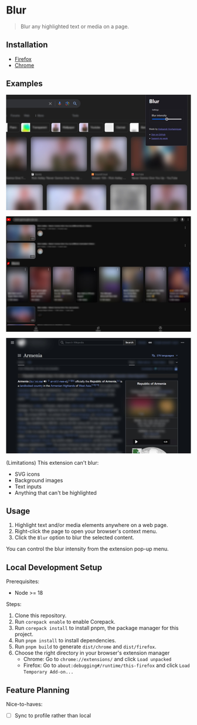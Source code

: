 # Blur

> Blur any highlighted text or media on a page.

## Installation

- [Firefox](TODO:)
- [Chrome](TODO:)

## Examples

![Google image search results blurred out. The browser address bar has a popup open for the extension, with a range slider to change the blur intensity.](./screenshots/google.jpg)

![YouTube video search results, with all text and images blurred out.](./screenshots/youtube.jpg)

![Wikipedia article on Armenia, with most text and images blurred out.](./screenshots/wikipedia.jpg)

(Limitations) This extension can't blur:

- SVG icons
- Background images
- Text inputs
- Anything that can't be highlighted

## Usage

1. Highlight text and/or media elements anywhere on a web page.
2. Right-click the page to open your browser's context menu.
3. Click the `Blur` option to blur the selected content.

You can control the blur intensity from the extension pop-up menu.

## Local Development Setup

Prerequisites:
- Node >= 18

Steps:
1. Clone this repository.
2. Run `corepack enable` to enable Corepack.
3. Run `corepack install` to install pnpm, the package manager for this project.
4. Run `pnpm install` to install dependencies.
5. Run `pnpm build` to generate `dist/chrome` and `dist/firefox`.
6. Choose the right directory in your browser's extension manager
    - Chrome: Go to `chrome://extensions/` and click `Load unpacked`
    - Firefox: Go to `about:debugging#/runtime/this-firefox` and click `Load Temporary Add-on...`

## Feature Planning

Nice-to-haves:
- [ ] Sync to profile rather than local